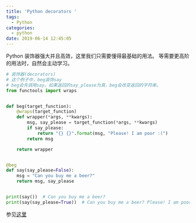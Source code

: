 ```yaml
---
title: 'Python decorators '
tags:
  - Python
categories:
  - python
date: 2019-06-14 12:45:05
---
```


Python 装饰器强大并且高效，这里我们只需要懂得最基础的用法。
等需要更高阶的用法时，自然会主动学习。


```python
# 装饰器(decorators)
# 这个例子中，beg装饰say
# beg会先调用say。如果返回的say_please为真，beg会改变返回的字符串。
from functools import wraps


def beg(target_function):
    @wraps(target_function)
    def wrapper(*args, **kwargs):
        msg, say_please = target_function(*args, **kwargs)
        if say_please:
            return "{} {}".format(msg, "Please! I am poor :(")
        return msg

    return wrapper


@beg
def say(say_please=False):
    msg = "Can you buy me a beer?"
    return msg, say_please


print(say())  # Can you buy me a beer?
print(say(say_please=True))  # Can you buy me a beer? Please! I am poor :(
```

参见[这里](https://learnxinyminutes.com/docs/zh-cn/python3-cn/)
